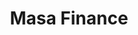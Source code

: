 ---
layout: default
######## CARD FRONT VARIABLE
img: masa.png
# kind blockchain : tendermint, polkadot, ethereum, near, move.
kind_blockchain: other
title: Masa Finance 
modal: masa-testnet
# status
# - finished
# - ongoing
# - cancel
# - preparations / other
status: finished

######## DETAILS USED MODAL
website: "https://masa.finance"
event_name: "Masa Testnet Phase II"
event_link:  "https://masafinance.medium.com/masa-testnet-2-0-update-phase-2-complete-phase-3-start-6d241ee1d9d7"
node_id: "<code></code>"

######### TECHNOLOGY
os: Ubuntu 22.04
monitoring: Grafana, Prometheus, Telegraf
monitoring_pdf:
security: "Audit (Lynis and Greenbonde), Hardening CIS"
network: "Wireguard (Communication between Machine)"

######## INFRASTRUCTURE
# if kind_blockchain is tendermint,please assign  tendermint_ of value
tendermint_rpc: 
tendermint_api: 
tendermint_grpc: 
tendermint_grpc_web:
---